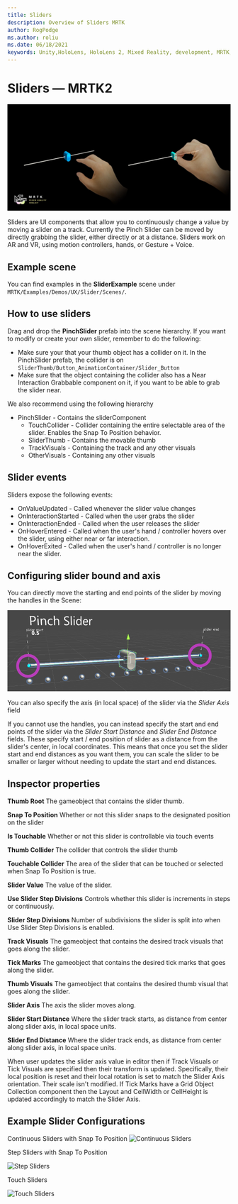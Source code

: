 ```yaml
---
title: Sliders
description: Overview of Sliders MRTK
author: RogPodge
ms.author: roliu
ms.date: 06/18/2021
keywords: Unity,HoloLens, HoloLens 2, Mixed Reality, development, MRTK, Sliders,
---
```


# Sliders &#8212; MRTK2

![Slider example](../images/slider/MRTK_UX_Slider_Main.jpg)

Sliders are UI components that allow you to continuously change a value by moving a slider on a track. Currently the Pinch Slider can be moved by directly grabbing the slider, either directly or at a distance. Sliders work on AR and VR, using motion controllers, hands, or Gesture + Voice.

## Example scene

You can find examples in the **SliderExample** scene under `MRTK/Examples/Demos/UX/Slider/Scenes/`.

## How to use sliders

Drag and drop the **PinchSlider** prefab into the scene hierarchy. If you want to modify or create your own slider, remember to do the following:

- Make sure your that your thumb object has a collider on it. In the PinchSlider prefab, the collider is on `SliderThumb/Button_AnimationContainer/Slider_Button`
- Make sure that the object containing the collider also has a Near Interaction Grabbable component on it, if you want to be able to grab the slider near.

We also recommend using the following hierarchy

- PinchSlider - Contains the sliderComponent
  - TouchCollider - Collider containing the entire selectable area of the slider. Enables the Snap To Position behavior.
  - SliderThumb - Contains the movable thumb
  - TrackVisuals - Containing the track and any other visuals
  - OtherVisuals - Containing any other visuals

## Slider events

Sliders expose the following events:

- OnValueUpdated - Called whenever the slider value changes
- OnInteractionStarted - Called when the user grabs the slider
- OnInteractionEnded - Called when the user releases the slider
- OnHoverEntered - Called when the user's hand / controller hovers over the slider, using either near or far interaction.
- OnHoverExited - Called when the user's hand / controller is no longer near the slider.

## Configuring slider bound and axis

You can directly move the starting and end points of the slider by moving the handles in the Scene:

![Sliders Config](../images/sliders/MRTK_Sliders_Setup.png)

You can also specify the axis (in local space) of the slider via the _Slider Axis_ field

If you cannot use the handles, you can instead specify the start and end points of the slider via the _Slider Start Distance_ and _Slider End Distance_ fields. These specify start / end position of slider as a distance from the slider's center, in local coordinates. This means that once you set the slider start and end distances as you want them, you can scale the slider to be smaller or larger without needing to update the start and end distances.

## Inspector properties

**Thumb Root** The gameobject that contains the slider thumb.

**Snap To Position** Whether or not this slider snaps to the designated position on the slider

**Is Touchable** Whether or not this slider is controllable via touch events

**Thumb Collider** The collider that controls the slider thumb

**Touchable Collider** The area of the slider that can be touched or selected when Snap To Position is true.

**Slider Value** The value of the slider.

**Use Slider Step Divisions** Controls whether this slider is increments in steps or continuously.

**Slider Step Divisions** Number of subdivisions the slider is split into when Use Slider Step Divisions is enabled.

**Track Visuals** The gameobject that contains the desired track visuals that goes along the slider.

**Tick Marks** The gameobject that contains the desired tick marks that goes along the slider.

**Thumb Visuals** The gameobject that contains the desired thumb visual that goes along the slider.

**Slider Axis** The axis the slider moves along.

**Slider Start Distance** Where the slider track starts, as distance from center along slider axis, in local space units.

**Slider End Distance** Where the slider track ends, as distance from center along slider axis, in local space units.

When user updates the slider axis value in editor then if Track Visuals or Tick Visuals are specified then their transform is updated.
Specifically, their local position is reset and their local rotation is set to match the Slider Axis orientation.
Their scale isn't modified.
If Tick Marks have a Grid Object Collection component then the Layout and CellWidth or CellHeight is updated accordingly to match the Slider Axis.

## Example Slider Configurations

Continuous Sliders with Snap To Position
![Continuous Sliders](https://user-images.githubusercontent.com/39840334/122488212-d410a400-cf91-11eb-8d31-fc7584ddc465.gif)

Step Sliders with Snap To Position

![Step Sliders](https://user-images.githubusercontent.com/39840334/122488226-dc68df00-cf91-11eb-9459-89655bbb054d.gif)

Touch Sliders

![Touch Sliders](https://user-images.githubusercontent.com/39840334/122488221-d8d55800-cf91-11eb-91a1-bb12debe2797.gif)
